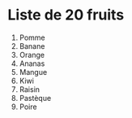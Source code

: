 # Liste de 20 fruits

1. Pomme  
2. Banane  
3. Orange    
5. Ananas  
6. Mangue  
7. Kiwi  
8. Raisin  
9. Pastèque  
10. Poire  
